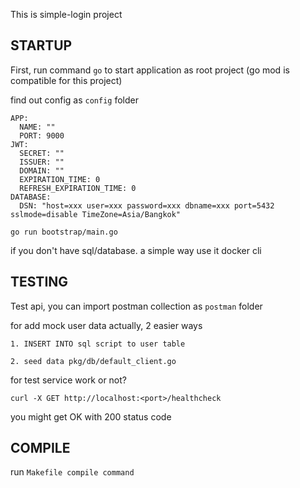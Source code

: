 This is simple-login project
## STARTUP

First, run command `go` to start application as root project
(go mod is compatible for this project) 

find out config as `config` folder

```
APP:
  NAME: ""
  PORT: 9000
JWT:
  SECRET: ""
  ISSUER: ""
  DOMAIN: ""
  EXPIRATION_TIME: 0
  REFRESH_EXPIRATION_TIME: 0
DATABASE:
  DSN: "host=xxx user=xxx password=xxx dbname=xxx port=5432 sslmode=disable TimeZone=Asia/Bangkok"
```

```
go run bootstrap/main.go
```

if you don't have sql/database. a simple way use it docker cli 

## TESTING
Test api, you can import postman collection as `postman` folder

for add mock user data
actually, 2 easier ways

`1. INSERT INTO sql script to user table`

`2. seed data pkg/db/default_client.go`

for test service work or not?

```
curl -X GET http://localhost:<port>/healthcheck
```

you might get OK with 200 status code

## COMPILE

run `Makefile compile command` 